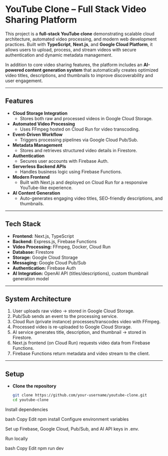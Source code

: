 # YouTube Clone – Full Stack Video Sharing Platform

This project is a **full-stack YouTube clone** demonstrating scalable cloud architecture, automated video processing, and modern web development practices. Built with **TypeScript**, **Next.js**, and **Google Cloud Platform**, it allows users to upload, process, and stream videos with secure authentication and dynamic metadata management.

In addition to core video sharing features, the platform includes an **AI-powered content generation system** that automatically creates optimized video titles, descriptions, and thumbnails to improve discoverability and user engagement.

---

## Features
- **Cloud Storage Integration**  
  - Stores both raw and processed videos in Google Cloud Storage.
- **Automated Video Processing**  
  - Uses FFmpeg hosted on Cloud Run for video transcoding.
- **Event-Driven Workflow**  
  - Triggers processing pipelines via Google Cloud Pub/Sub.
- **Metadata Management**  
  - Stores and retrieves structured video details in Firestore.
- **Authentication**  
  - Secures user accounts with Firebase Auth.
- **Serverless Backend APIs**  
  - Handles business logic using Firebase Functions.
- **Modern Frontend**  
  - Built with Next.js and deployed on Cloud Run for a responsive YouTube-like experience.
- **AI Content Generation**  
  - Auto-generates engaging video titles, SEO-friendly descriptions, and thumbnails.

---

## Tech Stack
- **Frontend:** Next.js, TypeScript  
- **Backend:** Express.js, Firebase Functions  
- **Video Processing:** FFmpeg, Docker, Cloud Run  
- **Database:** Firestore  
- **Storage:** Google Cloud Storage  
- **Messaging:** Google Cloud Pub/Sub  
- **Authentication:** Firebase Auth  
- **AI Integration:** OpenAI API (titles/descriptions), custom thumbnail generation model  

---

## System Architecture
1. User uploads raw video → stored in Google Cloud Storage.  
2. Pub/Sub sends an event to the processing service.  
3. Cloud Run (private instance) processes/transcodes video with FFmpeg.  
4. Processed video is re-uploaded to Google Cloud Storage.  
5. AI service generates title, description, and thumbnail → stored in Firestore.  
6. Next.js frontend (on Cloud Run) requests video data from Firebase Functions.  
7. Firebase Functions return metadata and video stream to the client.

---

## Setup
- **Clone the repository**
  ```bash
  git clone https://github.com/your-username/youtube-clone.git
  cd youtube-clone
Install dependencies

bash
Copy
Edit
npm install
Configure environment variables

Set up Firebase, Google Cloud, Pub/Sub, and AI API keys in .env.

Run locally

bash
Copy
Edit
npm run dev
